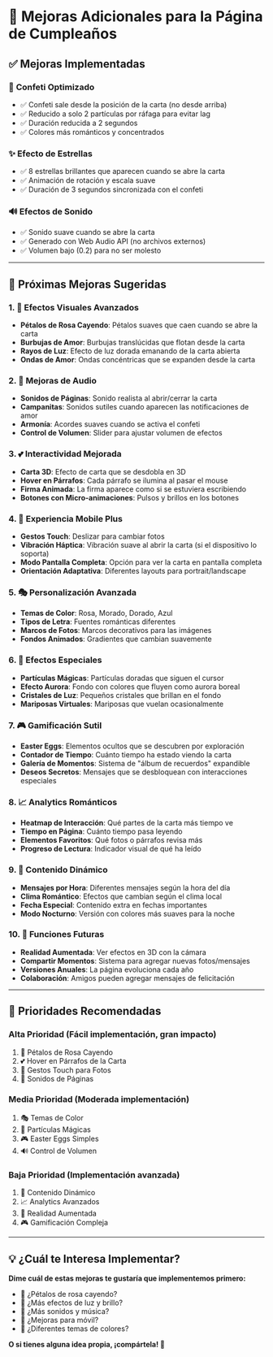 # 🎉 Mejoras Adicionales para la Página de Cumpleaños

## ✅ **Mejoras Implementadas**

### 🎊 **Confeti Optimizado**
- ✅ Confeti sale desde la posición de la carta (no desde arriba)
- ✅ Reducido a solo 2 partículas por ráfaga para evitar lag
- ✅ Duración reducida a 2 segundos
- ✅ Colores más románticos y concentrados

### ✨ **Efecto de Estrellas**
- ✅ 8 estrellas brillantes que aparecen cuando se abre la carta
- ✅ Animación de rotación y escala suave
- ✅ Duración de 3 segundos sincronizada con el confeti

### 🔊 **Efectos de Sonido** 
- ✅ Sonido suave cuando se abre la carta
- ✅ Generado con Web Audio API (no archivos externos)
- ✅ Volumen bajo (0.2) para no ser molesto

---

## 🚀 **Próximas Mejoras Sugeridas**

### 1. **🎨 Efectos Visuales Avanzados**
- **Pétalos de Rosa Cayendo**: Pétalos suaves que caen cuando se abre la carta
- **Burbujas de Amor**: Burbujas translúcidas que flotan desde la carta
- **Rayos de Luz**: Efecto de luz dorada emanando de la carta abierta
- **Ondas de Amor**: Ondas concéntricas que se expanden desde la carta

### 2. **🎵 Mejoras de Audio**
- **Sonidos de Páginas**: Sonido realista al abrir/cerrar la carta
- **Campanitas**: Sonidos sutiles cuando aparecen las notificaciones de amor
- **Armonía**: Acordes suaves cuando se activa el confeti
- **Control de Volumen**: Slider para ajustar volumen de efectos

### 3. **💕 Interactividad Mejorada**
- **Carta 3D**: Efecto de carta que se desdobla en 3D
- **Hover en Párrafos**: Cada párrafo se ilumina al pasar el mouse
- **Firma Animada**: La firma aparece como si se estuviera escribiendo
- **Botones con Micro-animaciones**: Pulsos y brillos en los botones

### 4. **📱 Experiencia Mobile Plus**
- **Gestos Touch**: Deslizar para cambiar fotos
- **Vibración Háptica**: Vibración suave al abrir la carta (si el dispositivo lo soporta)
- **Modo Pantalla Completa**: Opción para ver la carta en pantalla completa
- **Orientación Adaptativa**: Diferentes layouts para portrait/landscape

### 5. **🎭 Personalización Avanzada**
- **Temas de Color**: Rosa, Morado, Dorado, Azul
- **Tipos de Letra**: Fuentes románticas diferentes
- **Marcos de Fotos**: Marcos decorativos para las imágenes
- **Fondos Animados**: Gradientes que cambian suavemente

### 6. **🌟 Efectos Especiales**
- **Partículas Mágicas**: Partículas doradas que siguen el cursor
- **Efecto Aurora**: Fondo con colores que fluyen como aurora boreal
- **Cristales de Luz**: Pequeños cristales que brillan en el fondo
- **Mariposas Virtuales**: Mariposas que vuelan ocasionalmente

### 7. **🎮 Gamificación Sutil**
- **Easter Eggs**: Elementos ocultos que se descubren por exploración
- **Contador de Tiempo**: Cuánto tiempo ha estado viendo la carta
- **Galería de Momentos**: Sistema de "álbum de recuerdos" expandible
- **Deseos Secretos**: Mensajes que se desbloquean con interacciones especiales

### 8. **📈 Analytics Románticos**
- **Heatmap de Interacción**: Qué partes de la carta más tiempo ve
- **Tiempo en Página**: Cuánto tiempo pasa leyendo
- **Elementos Favoritos**: Qué fotos o párrafos revisa más
- **Progreso de Lectura**: Indicador visual de qué ha leído

### 9. **🎁 Contenido Dinámico**
- **Mensajes por Hora**: Diferentes mensajes según la hora del día
- **Clima Romántico**: Efectos que cambian según el clima local
- **Fecha Especial**: Contenido extra en fechas importantes
- **Modo Nocturno**: Versión con colores más suaves para la noche

### 10. **🔮 Funciones Futuras**
- **Realidad Aumentada**: Ver efectos en 3D con la cámara
- **Compartir Momentos**: Sistema para agregar nuevas fotos/mensajes
- **Versiones Anuales**: La página evoluciona cada año
- **Colaboración**: Amigos pueden agregar mensajes de felicitación

---

## 🎯 **Prioridades Recomendadas**

### **Alta Prioridad** (Fácil implementación, gran impacto)
1. 🎨 Pétalos de Rosa Cayendo  
2. 💕 Hover en Párrafos de la Carta
3. 📱 Gestos Touch para Fotos
4. 🎵 Sonidos de Páginas

### **Media Prioridad** (Moderada implementación)
1. 🎭 Temas de Color
2. 🌟 Partículas Mágicas
3. 🎮 Easter Eggs Simples
4. 🔊 Control de Volumen

### **Baja Prioridad** (Implementación avanzada)
1. 🎁 Contenido Dinámico
2. 📈 Analytics Avanzados
3. 🔮 Realidad Aumentada
4. 🎮 Gamificación Compleja

---

## 💡 **¿Cuál te Interesa Implementar?**

**Dime cuál de estas mejoras te gustaría que implementemos primero:**
- 🌹 ¿Pétalos de rosa cayendo?
- 💫 ¿Más efectos de luz y brillo?
- 🎵 ¿Más sonidos y música?
- 📱 ¿Mejoras para móvil?
- 🎨 ¿Diferentes temas de colores?

**O si tienes alguna idea propia, ¡compártela! 🚀**

